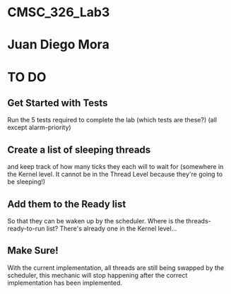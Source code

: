# CMSC_326_Lab3
# Juan Diego Mora


# TO DO

## Get Started with Tests

Run the 5 tests required to complete the lab (which tests are these?) (all except alarm-priority)

## Create a list of sleeping threads
and keep track of how many ticks they each will to wait for (somewhere in the Kernel level. It cannot be in the Thread Level because they're going to be sleeping!)

## Add them to the Ready list 
So that they can be waken up by the scheduler. Where is the threads-ready-to-run list? There's already one in the Kernel level...

## Make Sure!
With the current implementation, all threads are still being swapped by the scheduler, this mechanic will stop happening after the correct implementation has been implemented. 

